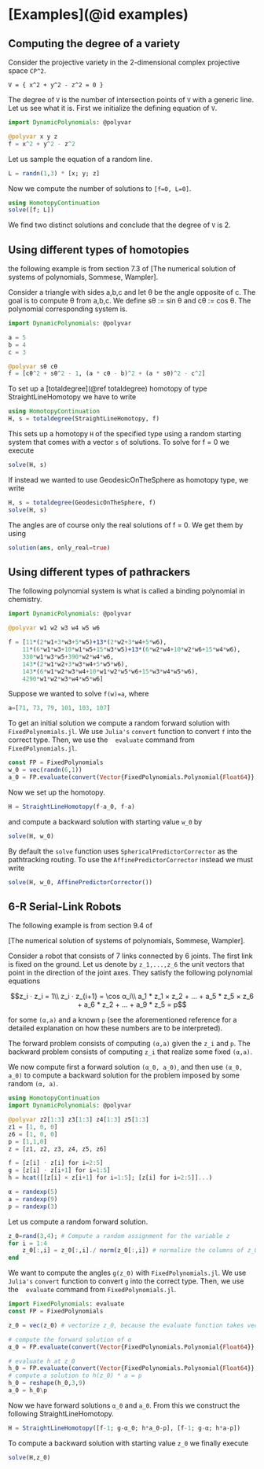 # [Examples](@id examples)


## Computing the degree of a variety
Consider the projective variety in the 2-dimensional complex projective space ``CP^2``.
```
V = { x^2 + y^2 - z^2 = 0 }
```
The degree of ``V`` is the number of intersection points of ``V`` with a generic line.  
Let us see what it is. First we initialize the defining equation of ``V``.
```julia
import DynamicPolynomials: @polyvar

@polyvar x y z
f = x^2 + y^2 - z^2
```
Let us sample the equation of a random line.
```julia
L = randn(1,3) * [x; y; z]
```
Now we compute the number of solutions to ``[f=0, L=0]``.
```julia
using HomotopyContinuation
solve([f; L])
```
We find two distinct solutions and conclude that the degree of ``V`` is 2.

## Using different types of homotopies
the following example is from section 7.3 of [The numerical solution of systems of polynomials, Sommese, Wampler].

Consider a triangle with sides a,b,c and let θ be the angle opposite of c. The goal is to compute θ from a,b,c. We define sθ := sin θ and cθ := cos θ. The polynomial corresponding system is.

```julia
import DynamicPolynomials: @polyvar

a = 5
b = 4
c = 3

@polyvar sθ cθ
f = [cθ^2 + sθ^2 - 1, (a * cθ - b)^2 + (a * sθ)^2 - c^2]
```
To set up a [totaldegree](@ref totaldegree) homotopy of type StraightLineHomotopy we have to write

```julia
using HomotopyContinuation
H, s = totaldegree(StraightLineHomotopy, f)
```

This sets up a homotopy `H` of the specified type using a random starting system that comes with a vector `s` of solutions. To solve for f = 0 we execute

```julia
solve(H, s)
```

If instead we wanted to use GeodesicOnTheSphere as homotopy type, we write

```julia
H, s = totaldegree(GeodesicOnTheSphere, f)
solve(H, s)
```

The angles are of course only the real solutions of f = 0. We get them by using

```julia
solution(ans, only_real=true)
```

## Using different types of pathrackers
The following polynomial system is what is called a binding polynomial in chemistry.

```julia
import DynamicPolynomials: @polyvar

@polyvar w1 w2 w3 w4 w5 w6

f = [11*(2*w1+3*w3+5*w5)+13*(2*w2+3*w4+5*w6),
    11*(6*w1*w3+10*w1*w5+15*w3*w5)+13*(6*w2*w4+10*w2*w6+15*w4*w6),
    330*w1*w3*w5+390*w2*w4*w6,
    143*(2*w1*w2+3*w3*w4+5*w5*w6),
    143*(6*w1*w2*w3*w4+10*w1*w2*w5*w6+15*w3*w4*w5*w6),
    4290*w1*w2*w3*w4*w5*w6]
```

Suppose we wanted to solve ``f(w)=a``, where

```julia
a=[71, 73, 79, 101, 103, 107]
```

To get an initial solution we compute a random forward solution with `FixedPolynomials.jl`. We use `Julia's` `convert` function to convert ``f`` into the correct type. Then, we use the ` ` `evaluate` command from `FixedPolynomials.jl`.

```julia
const FP = FixedPolynomials
w_0 = vec(randn(6,1))
a_0 = FP.evaluate(convert(Vector{FixedPolynomials.Polynomial{Float64}}, f), w_0)
```

Now we set up the homotopy.

```julia
H = StraightLineHomotopy(f-a_0, f-a)
```

and compute a backward solution with starting value ``w_0`` by

```julia
solve(H, w_0)
```

By default the `solve` function uses `SphericalPredictorCorrector` as the pathtracking routing. To use the `AffinePredictorCorrector` instead we must write

```julia
solve(H, w_0, AffinePredictorCorrector())
```


## 6-R Serial-Link Robots
The following example is from section 9.4 of

[The numerical solution of systems of polynomials, Sommese, Wampler].

Consider a robot that consists of 7 links connected by 6 joints. The first link is fixed on the ground. Let us denote by ``z_1,...,z_6`` the unit vectors that point in the direction of the joint axes.  They satisfy the following polynomial equations

```math
z_i ⋅ z_i = 1\\

z_i ⋅ z_{i+1} = \cos α_i\\

a_1 * z_1 × z_2 + ... + a_5 * z_5 × z_6 + a_6 * z_2 + ... + a_9 * z_5 = p
```

for some ``(α,a)`` and a known ``p`` (see the aforementioned reference for a detailed explanation on how these numbers are to be interpreted).

The forward problem consists of computing ``(α,a)`` given the ``z_i`` and ``p``. The backward problem consists of computing  ``z_i`` that realize some fixed ``(α,a)``.

We now compute first a forward solution ``(α_0, a_0)``, and then use ``(α_0, a_0)`` to compute a backward solution for the problem imposed by some random ``(α, a)``.


```julia
using HomotopyContinuation
import DynamicPolynomials: @polyvar

@polyvar z2[1:3] z3[1:3] z4[1:3] z5[1:3]
z1 = [1, 0, 0]
z6 = [1, 0, 0]
p = [1,1,0]
z = [z1, z2, z3, z4, z5, z6]

f = [z[i] ⋅ z[i] for i=2:5]
g = [z[i] ⋅ z[i+1] for i=1:5]
h = hcat([[z[i] × z[i+1] for i=1:5]; [z[i] for i=2:5]]...)

α = randexp(5)
a = randexp(9)
p = randexp(3)
```

Let us compute a random forward solution.

```julia
z_0=rand(3,4); # Compute a random assignment for the variable z
for i = 1:4
    z_0[:,i] = z_0[:,i]./ norm(z_0[:,i]) # normalize the columns of z_0 to norm 1
end
```
We want to compute the angles ``g(z_0)`` with `FixedPolynomials.jl`. We use `Julia's` `convert` function to convert ``g`` into the correct type. Then, we use the ` ` `evaluate` command from `FixedPolynomials.jl`.
```julia
import FixedPolynomials: evaluate
const FP = FixedPolynomials

z_0 = vec(z_0) # vectorize z_0, because the evaluate function takes vectors as input

# compute the forward solution of α
α_0 = FP.evaluate(convert(Vector{FixedPolynomials.Polynomial{Float64}}, g), z_0)

# evaluate h at z_0
h_0 = FP.evaluate(convert(Vector{FixedPolynomials.Polynomial{Float64}}, vec(h)), z_0)
# compute a solution to h(z_0) * a = p
h_0 = reshape(h_0,3,9)
a_0 = h_0\p
```
Now we have forward solutions ``α_0`` and ``a_0``. From this we construct the following StraightLineHomotopy.
```julia
H = StraightLineHomotopy([f-1; g-α_0; h*a_0-p], [f-1; g-α; h*a-p])
```
To compute a backward solution with starting value ``z_0`` we finally execute
```julia
solve(H,z_0)
```
